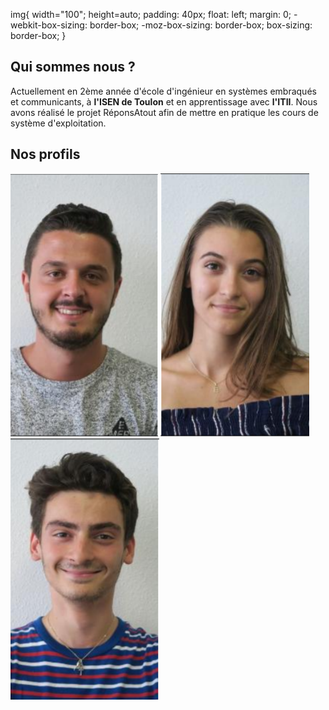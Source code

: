 <head>
  <meta charset="utf-8" />
  <title>Nous connaître</title>
  
  img{
    width="100";
    height=auto;
    padding: 40px;
    float: left;
    margin: 0;
    -webkit-box-sizing: border-box;
    -moz-box-sizing: border-box;
    box-sizing: border-box;
  }
</head>


## Qui sommes nous ?
Actuellement en 2ème année d'école d'ingénieur en systèmes embraqués et communicants, à **l'ISEN de Toulon** et en apprentissage avec **l'ITII**. Nous avons réalisé le projet RéponsAtout afin de mettre en pratique les cours de système d'exploitation. 


## Nos profils


<div>
  <img src="../Images/Alexis.PNG"/>
  <img src="../Images/Eva.PNG" />
  <img src="../Images/Matteo.PNG"/>
</div>
